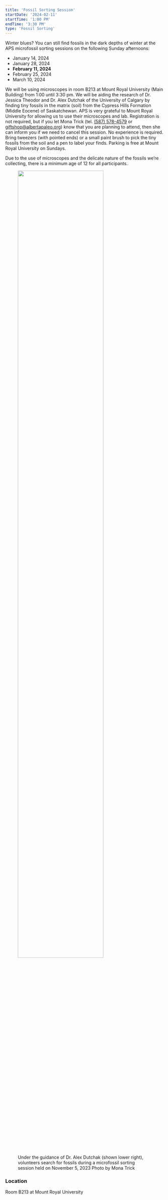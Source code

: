 ```yaml
---
title: 'Fossil Sorting Session'
startDate: '2024-02-11'
startTime: '1:00 PM'
endTime: '3:30 PM'
type: 'Fossil Sorting'
---
```


Winter blues? You can still find fossils in the dark depths of winter at the APS microfossil sorting sessions on the following Sunday afternoons:

-   January 14, 2024
-   January 28, 2024
-   **February 11, 2024**
-   February 25, 2024
-   March 10, 2024

We will be using microscopes in room B213 at Mount Royal University (Main Building)
from 1:00 until 3:30 pm. We will be aiding the research of Dr. Jessica Theodor and Dr.
Alex Dutchak of the University of Calgary by finding tiny fossils in the matrix (soil)
from the Cypress Hills Formation (Middle Eocene) of Saskatchewan. APS is very
grateful to Mount Royal University for allowing us to use their microscopes and lab.
Registration is not required, but if you let Mona Trick (tel. <a href="tel:(587) 578-4579">(587) 578-4579</a> or
<a href="mailto:giftshop@albertapaleo.org">giftshop@albertapaleo.org</a>) know that you are planning to attend, then she can inform
you if we need to cancel this session. No experience is required. Bring tweezers (with
pointed ends) or a small paint brush to pick the tiny fossils from the soil and a pen to
label your finds. Parking is free at Mount Royal University on Sundays.

Due to the use of microscopes and the delicate nature of the fossils we’re collecting, there is a minimum age of 12 for all participants.

<figure>
<img style="width: 80%;" src="/events/20231105_fossilSorting.jpg" />
<figcaption>Under the guidance of Dr. Alex Dutchak (shown lower right), volunteers search
for fossils during a microfossil sorting session held on November 5, 2023
Photo by Mona Trick</figcaption>
</figure>

### Location

Room B213 at Mount Royal University
